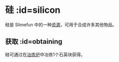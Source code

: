 # 硅 :id=silicon

硅是 Slimefun 中的一种[资源](/Resources)，可用于合成许多其他物品。

## 获取 :id=obtaining

硅可通过在[冶炼炉](/Smeltery)中冶炼1个石英块获得。
